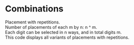 # Combinations
Placement with repetitions.  
Number of placements of each m by n: n ^ m.  
Each digit can be selected in n ways, and in total digits m.  
This code displays all variants of placements with repetitions.  
